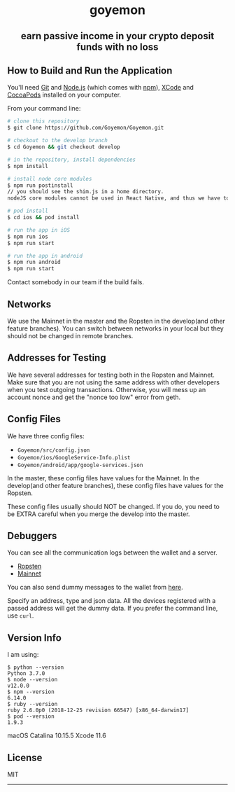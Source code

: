 <h1 align="center">goyemon</h1>
<h2 align="center">earn passive income in your crypto deposit funds with no loss<h2>

## How to Build and Run the Application

You'll need [Git](https://git-scm.com) and [Node.js](https://nodejs.org/en/download/) (which comes with [npm](http://npmjs.com)), [XCode](https://developer.apple.com/xcode/) and [CocoaPods](https://cocoapods.org/) installed on your computer.

From your command line:

```bash
# clone this repository
$ git clone https://github.com/Goyemon/Goyemon.git

# checkout to the develop branch
$ cd Goyemon && git checkout develop

# in the repository, install dependencies
$ npm install

# install node core modules
$ npm run postinstall
// you should see the shim.js in a home directory.
nodeJS core modules cannot be used in React Native, and thus we have to use some hacks. We use the [rn-nodeify](https://github.com/tradle/rn-nodeify) module.

# pod install
$ cd ios && pod install

# run the app in iOS
$ npm run ios
$ npm run start

# run the app in android
$ npm run android
$ npm run start

```

Contact somebody in our team if the build fails.

## Networks

We use the Mainnet in the master and the Ropsten in the develop(and other feature branches). You can switch between networks in your local but they should not be changed in remote branches.

## Addresses for Testing

We have several addresses for testing both in the Ropsten and Mainnet. Make sure that you are not using the same address with other developers when you test outgoing transactions. Otherwise, you will mess up an account nonce and get the "nonce too low" error from geth.

## Config Files

We have three config files:

- `Goyemon/src/config.json`
- `Goyemon/ios/GoogleService-Info.plist`
- `Goyemon/android/app/google-services.json`

In the master, these config files have values for the Mainnet. In the develop(and other feature branches), these config files have values for the Ropsten.

These config files usually should NOT be changed. If you do, you need to be EXTRA careful when you merge the develop into the master.

## Debuggers

You can see all the communication logs between the wallet and a server.

- [Ropsten](http://[240d:1a:2a:1000:8e70:5aff:febd:4328]:31337/devs/)
- [Mainnet](http://51.89.42.181:31337/devs/)

You can also send dummy messages to the wallet from [here](http://51.89.42.181:31330/debugmsgs).

Specify an address, type and json data. All the devices registered with a passed address will get the dummy data. If you prefer the command line, use `curl`.

## Version Info

I am using:

```
$ python --version
Python 3.7.0
$ node --version
v12.0.0
$ npm --version
6.14.0
$ ruby --version
ruby 2.6.0p0 (2018-12-25 revision 66547) [x86_64-darwin17]
$ pod --version
1.9.3
```

macOS Catalina 10.15.5
Xcode 11.6

## License

MIT

---
